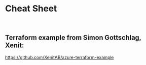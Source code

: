 # Cheat Sheet

<br>

## Terraform example from Simon Gottschlag, Xenit:
https://github.com/XenitAB/azure-terraform-example